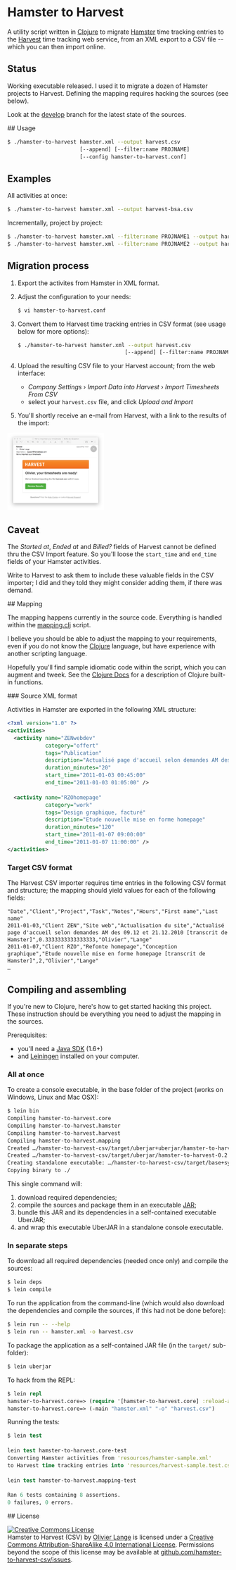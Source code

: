 # Hamster to Harvest

A utility script written in [Clojure](http://clojure.org) to migrate
[Hamster](http://projecthamster.wordpress.com/about/) time tracking entries
to the [Harvest](https://www.getharvest.com) time tracking web service,
from an XML export to a CSV file -- which you can then import online.

## Status

Working executable released. I used it to migrate a dozen of Hamster projects
to Harvest. Defining the mapping requires hacking the sources (see below).

Look at the [develop](https://github.com/olange/hamster-to-harvest-csv/tree/develop) branch
for the latest state of the sources.

## Usage

```bash
$ ./hamster-to-harvest hamster.xml --output harvest.csv
                       [--append] [--filter:name PROJNAME]
                       [--config hamster-to-harvest.conf]
```

## Examples

All activities at once:

```bash
$ ./hamster-to-harvest hamster.xml --output harvest-bsa.csv
```

Incrementally, project by project:

```bash
$ ./hamster-to-harvest hamster.xml --filter:name PROJNAME1 --output harvest.csv
$ ./hamster-to-harvest hamster.xml --filter:name PROJNAME2 --output harvest.csv --append
```

## Migration process

1. Export the activites from Hamster in XML format.

2. Adjust the configuration to your needs:

    ```bash
    $ vi hamster-to-harvest.conf
    ```

3. Convert them to Harvest time tracking entries in CSV format (see usage below for more options):

    ```bash
    $ ./hamster-to-harvest hamster.xml --output harvest.csv
                                      [--append] [--filter:name PROJNAME]
    ```

4. Upload the resulting CSV file to your Harvest account; from the web interface:

   * _Company Settings_ › _Import Data into Harvest_ › _Import Timesheets From CSV_
   * select your `harvest.csv` file, and click _Upload and Import_

5. You'll shortly receive an e-mail from Harvest, with a link to the results of the import:

<img src="doc/images/harvest-import-confirm.png" height="175" />

## Caveat

The _Started at_, _Ended at_ and _Billed?_ fields of Harvest cannot be defined thru the CSV Import feature. So you'll loose the `start_time` and `end_time` fields of your Hamster activities.

Write to Harvest to ask them to include these valuable fields in the CSV importer; I did and they told they might consider adding them, if there was demand.

## Mapping

The mapping happens currently in the source code. Everything is handled within
the [mapping.clj](src/hamster_to_harvest/mapping.clj) script.

I believe you should be able to adjust the mapping to your requirements, even
if you do not know the [Clojure](http://clojure.org) language, but have experience
with another scripting language.

Hopefully you'll find sample idiomatic code within the script, which you can augment
and tweek. See the [Clojure Docs](https://clojuredocs.org) for a description of
Clojure built-in functions.

### Source XML format

Activities in Hamster are exported in the following XML structure:

```xml
<?xml version="1.0" ?>
<activities>
  <activity name="ZENwebdev"
            category="offert"
            tags="Publication"
            description="Actualisé page d'accueil selon demandes AM des 09.12 et 21.12.2010"
            duration_minutes="20"
            start_time="2011-01-03 00:45:00"
            end_time="2011-01-03 01:05:00" />

  <activity name="RZOhomepage"
            category="work"
            tags="Design graphique, facturé"
            description="Etude nouvelle mise en forme homepage"
            duration_minutes="120"
            start_time="2011-01-07 09:00:00"
            end_time="2011-01-07 11:00:00" />
</activities>
```

### Target CSV format

The Harvest CSV importer requires time entries in the following CSV format and
structure; the mapping should yield values for each of the following fields:

```csv
"Date","Client","Project","Task","Notes","Hours","First name","Last name"
2011-01-03,"Client ZEN","Site web","Actualisation du site","Actualisé page d'accueil selon demandes AM des 09.12 et 21.12.2010 [transcrit de Hamster]",0.3333333333333333,"Olivier","Lange"
2011-01-07,"Client RZO","Refonte homepage","Conception graphique","Etude nouvelle mise en forme homepage [transcrit de Hamster]",2,"Olivier","Lange"
…
```

## Compiling and assembling

If you're new to Clojure, here's how to get started hacking this project.
These instruction should be everything you need to adjust the mapping in
the sources.

Prerequisites:

* you'll need a [Java SDK](http://www.oracle.com/technetwork/java/javase/downloads/index.html) (1.6+)
* and [Leiningen](http://leiningen.org/#install) installed on your computer.

### All at once

To create a console executable, in the base folder of the project
(works on Windows, Linux and Mac OSX):

```bash
$ lein bin
Compiling hamster-to-harvest.core
Compiling hamster-to-harvest.hamster
Compiling hamster-to-harvest.harvest
Compiling hamster-to-harvest.mapping
Created …/hamster-to-harvest-csv/target/uberjar+uberjar/hamster-to-harvest-0.2.0.jar
Created …/hamster-to-harvest-csv/target/uberjar/hamster-to-harvest-0.2.0-standalone.jar
Creating standalone executable: …/hamster-to-harvest-csv/target/base+system+user+dev/hamster-to-harvest
Copying binary to ./
```

This single command will:

1. download required dependencies;
2. compile the sources and package them in an executable [JAR](https://en.wikipedia.org/wiki/JAR_(file_format));
3. bundle this JAR and its dependencies in a self-contained executable UberJAR;
4. and wrap this executable UberJAR in a standalone console executable.

### In separate steps

To download all required dependencies (needed once only) and compile the sources:

```bash
$ lein deps
$ lein compile
```

To run the application from the command-line (which would also download the
dependencies and compile the sources, if this had not be done before):

```bash
$ lein run -- --help
$ lein run -- hamster.xml -o harvest.csv
```

To package the application as a self-contained JAR file (in the `target/` sub-folder):

```bash
$ lein uberjar
```

To hack from the REPL:

```clojure
$ lein repl
hamster-to-harvest.core=> (require '[hamster-to-harvest.core] :reload-all)
hamster-to-harvest.core=> (-main "hamster.xml" "-o" "harvest.csv")
```

Running the tests:

```clojure
$ lein test

lein test hamster-to-harvest.core-test
Converting Hamster activities from 'resources/hamster-sample.xml'
to Harvest time tracking entries into 'resources/harvest-sample.test.csv'

lein test hamster-to-harvest.mapping-test

Ran 6 tests containing 8 assertions.
0 failures, 0 errors.
```

## License

<a rel="license" href="http://creativecommons.org/licenses/by-sa/4.0/"><img alt="Creative Commons License" style="border-width:0" src="https://i.creativecommons.org/l/by-sa/4.0/88x31.png" /></a>
<br /><span xmlns:dct="http://purl.org/dc/terms/" property="dct:title">Hamster to Harvest (CSV)</span> by <a xmlns:cc="http://creativecommons.org/ns#" href="http://github.com/olange" property="cc:attributionName" rel="cc:attributionURL">Olivier Lange</a> is licensed under a <a rel="license" href="http://creativecommons.org/licenses/by-sa/4.0/">Creative Commons Attribution-ShareAlike 4.0 International License</a>.
Permissions beyond the scope of this license may be available at <a xmlns:cc="http://creativecommons.org/ns#" href="https://github.com/olange/hamster-to-harvest-csv/issues/new" rel="cc:morePermissions">github.com/hamster-to-harvest-csv/issues</a>.
